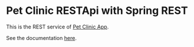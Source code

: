# Pet Clinic RESTApi with Spring REST

 This is the REST service of [Pet Clinic App](https://github.com/oguzkaansari/Pet_Clinic_App).
 
 See the documentation [here](https://github.com/oguzkaansari/Pet_Clinic_Rest/blob/main/Api_Documentation.pdf).

